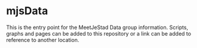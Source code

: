 # mjsData

This is the entry point for the MeetJeStad Data group information. Scripts, graphs and pages can be added to this repository or a link can be added to reference to another location.
